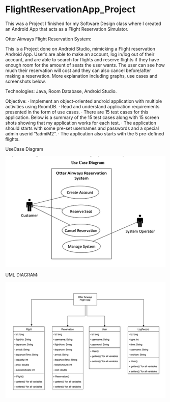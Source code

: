 # FlightReservationApp_Project
This was a Project I finished for my Software Design class where I created an Android App that acts as a Flight Reservation Simulator.

Otter Airways Flight Reservation System:

This is a Project done on Android Studio, mimicking a Flight reservation Android App. User’s are able to make an account, log in/log out of their account, and are able to search for flights and reserve flights if they have enough room for the amount of seats the user wants. The user can see how much their reservation will cost and they can also cancel before/after making a reservation. More explanation including graphs, use cases and screenshots below. 

Technologies: Java, Room Database, Android Studio.

Objective:
· Implement an object-oriented android application with multiple activities using RoomDB.
· Read and understand application requirements presented in the form of use cases.
· There are 15 test cases for this application. Below is a summary of the 15 test cases along with 15 screen shots showing that my application works for each test.
· The application should starts with some pre-set usernames and passwords and a special admin userid “!admiM2”.
· The application also starts with the 5 pre-defined flights.

UseCase Diagram

![Use Case Diagram](Homework6/FlightApp_Images/UseCaseDiagram.png?raw=true "UseCaseDiagram")


UML DIAGRAM:

![UML Diagram](Homework6/FlightApp_Images/UMLDiagram.png?raw=true "UMLDiagram")


